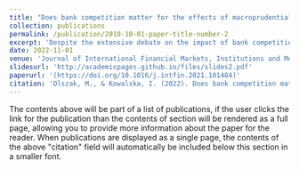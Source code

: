 ```yaml
---
title: "Does bank competition matter for the effects of macroprudential policy on the procyclicality of lending?"
collection: publications
permalink: /publication/2010-10-01-paper-title-number-2
excerpt: 'Despite the extensive debate on the impact of bank competition on risk-taking and procyclicality, there is no evidence of its role in the effects of macroprudential policy on loan growth and on the sensitivity of lending to the business cycle. Using over 80,000 bank-level observations in 95 countries from 2004 to 2015, we find that increased competition strengthens the countercyclical effects of macroprudential policy instruments (MPIs) in terms of reduced loan growth.'
date: 2022-11-01
venue: 'Journal of International Financial Markets, Institutions and Money'
slidesurl: 'http://academicpages.github.io/files/slides2.pdf'
paperurl: '(https://doi.org/10.1016/j.intfin.2021.101484)'
citation: 'Olszak, M., & Kowalska, I. (2022). Does bank competition matter for the effects of macroprudential policy on the procyclicality of lending? Journal of International Financial Markets, Institutions and Money, 76(January 2021). https://doi.org/10.1016/j.intfin.2021.101484.'
---
```


The contents above will be part of a list of publications, if the user clicks the link for the publication than the contents of section will be rendered as a full page, allowing you to provide more information about the paper for the reader. When publications are displayed as a single page, the contents of the above "citation" field will automatically be included below this section in a smaller font.
